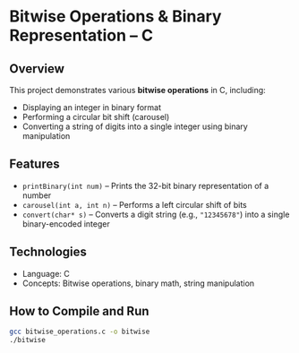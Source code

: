 # Bitwise Operations & Binary Representation – C

## Overview
This project demonstrates various **bitwise operations** in C, including:

- Displaying an integer in binary format
- Performing a circular bit shift (carousel)
- Converting a string of digits into a single integer using binary manipulation

## Features
- `printBinary(int num)` – Prints the 32-bit binary representation of a number
- `carousel(int a, int n)` – Performs a left circular shift of bits
- `convert(char* s)` – Converts a digit string (e.g., `"12345678"`) into a single binary-encoded integer

## Technologies
- Language: C
- Concepts: Bitwise operations, binary math, string manipulation

## How to Compile and Run
```bash
gcc bitwise_operations.c -o bitwise
./bitwise
